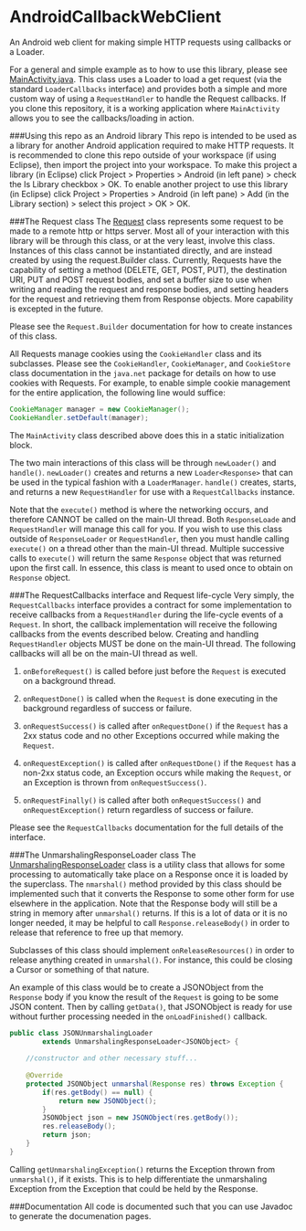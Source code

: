 AndroidCallbackWebClient
========================

An Android web client for making simple HTTP requests using callbacks or a Loader.

For a general and simple example as to how to use this library, please see [MainActivity.java](https://github.com/ericelsken/AndroidCallbackWebClient/blob/master/src/com/ericelsken/android/web/example/MainActivity.java).
This class uses a Loader to load a get request (via the standard `LoaderCallbacks` interface) and provides both a simple and more custom way of using a `RequestHandler` to handle the Request callbacks.
If you clone this repository, it is a working application where `MainActivity` allows you to see the callbacks/loading in action.

###Using this repo as an Android library
This repo is intended to be used as a library for another Android application required to make HTTP requests.
It is recommended to clone this repo outside of your workspace (if using Eclipse), then import the project into your workspace.
To make this project a library (in Eclipse) click Project > Properties > Android (in left pane) > check the Is Library checkbox > OK.
To enable another project to use this library (in Eclipse) click Project > Properties > Android (in left pane) > Add (in the Library section) > select this project > OK > OK.

###The Request class
The
[Request](https://github.com/ericelsken/AndroidCallbackWebClient/blob/master/src/com/ericelsken/android/web/Request.java) 
class represents some request to be made to a remote http or https server. Most all of your interaction with
this library will be through this class, or at the very least, involve this class.
Instances of this class cannot be instantiated directly, and are instead created by using the request.Builder class.
Currently, Requests have the capability of setting a method (DELETE, GET, POST, PUT), the destination URI,
PUT and POST request bodies, and set a buffer size to use when writing and reading the request and response bodies,
and setting headers for the request and retrieving them from Response objects.
More capability is excepted in the future.

Please see the `Request.Builder` documentation for how to create instances of this class.

All Requests manage cookies using the `CookieHandler` class and its subclasses. Please see the `CookieHandler`,
`CookieManager`, and `CookieStore` class documentation in the `java.net` package for details on how to use cookies with Requests.
For example, to enable simple cookie management for the entire application, the following line would suffice:
```java
CookieManager manager = new CookieManager();
CookieHandler.setDefault(manager);
```
The `MainActivity` class described above does this in a static initialization block.

The two main interactions of this class will be through `newLoader()` and `handle()`.
`newLoader()` creates and returns a new `Loader<Response>` that can be used in the typical fashion with a `LoaderManager`.
`handle()` creates, starts, and returns a new `RequestHandler` for use with a `RequestCallbacks` instance.

Note that the `execute()` method is where the networking occurs, and therefore CANNOT be called on the main-UI thread.
Both `ResponseLoade` and `RequestHandler` will manage this call for you. If you wish to use this class outside of 
`ResponseLoader` or `RequestHandler`, then you must handle calling `execute()` on a thread other than the main-UI thread.
Multiple successive calls to `execute()` will return the same `Response` object that was returned upon the first call.
In essence, this class is meant to used once to obtain on `Response` object.

###The RequestCallbacks interface and Request life-cycle
Very simply, the `RequestCallbacks` interface provides a contract for some implementation to receive callbacks from a `RequestHandler` during the life-cycle events of a `Request`.
In short, the callback implementation will receive the following callbacks from the events described below.
Creating and handling `RequestHandler` objects MUST be done on the main-UI thread. The following callbacks will all be on the main-UI thread as well.

1. `onBeforeRequest()` is called before just before the `Request` is executed on a background thread.

2. `onRequestDone()` is called when the `Request` is done executing in the background regardless of success or failure.

3. `onRequestSuccess()` is called after `onRequestDone()` if the `Request` has a 2xx status code and no other Exceptions occurred while making the `Request`.

4. `onRequestException()` is called after `onRequestDone()` if the `Request` has a non-2xx status code, an Exception occurs while making the `Request`, or an Exception is thrown from `onRequestSuccess()`.

5. `onRequestFinally()` is called after both `onRequestSuccess()` and `onRequestException()` return regardless of success or failure.

Please see the `RequestCallbacks` documentation for the full details of the interface.

###The UnmarshalingResponseLoader class
The
[UnmarshalingResponseLoader](https://github.com/ericelsken/AndroidCallbackWebClient/blob/master/src/com/ericelsken/android/web/content/UnmarshalingResponseLoader.java)
class is a utility class that allows for some processing to automatically take place
on a Response once it is loaded by the superclass.
The `nmarshal()` method provided by this class should be implemented such that
it converts the Response to some other form for use elsewhere in the
application. Note that the Response body will still be a string in memory
after `unmarshal()` returns. If this is a lot of data or it is no longer needed,
it may be helpful to call `Response.releaseBody()` in order to release that
reference to free up that memory.

Subclasses of this class should implement `onReleaseResources()` in order to
release anything created in `unmarshal()`. For instance, this could be closing
a Cursor or something of that nature.

An example of this class would be to create a JSONObject from the `Response`
body if you know the result of the `Request` is going to be some JSON content.
Then by calling `getData()`, that JSONObject is ready for use without further
processing needed in the `onLoadFinished()` callback.
```java
public class JSONUnmarshalingLoader 
		extends UnmarshalingResponseLoader<JSONObject> {
	
	//constructor and other necessary stuff...
	
	@Override
	protected JSONObject unmarshal(Response res) throws Exception {
		if(res.getBody() == null) {
			return new JSONObject();
		}
		JSONObject json = new JSONObject(res.getBody());
		res.releaseBody();
		return json;
	}
}
```

Calling `getUnmarshalingException()` returns the Exception thrown from
`unmarshal()`, if it exists. This is to help differentiate the unmarshaling
Exception from the Exception that could be held by the Response.

###Documentation
All code is documented such that you can use Javadoc to generate the documenation pages.

